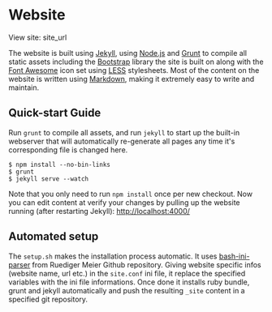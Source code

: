 # Website

View site: site_url

The website is built using [Jekyll][jekyll], using [Node.js][node]
and [Grunt][grunt] to compile all static assets including the
[Bootstrap][bootstrap] library the site is built on along with the
[Font Awesome][fa] icon set using [LESS][less] stylesheets. Most of the content
on the website is written using [Markdown][markdown], making it extremely easy
to write and maintain.

[jekyll]: http://jekyllrb.com/
[node]: http://nodejs.org/
[grunt]: http://gruntjs.com/
[bootstrap]: http://getbootstrap.com/
[fa]: http://fontawesome.io/
[less]: http://www.lesscss.org/
[markdown]: https://daringfireball.net/projects/markdown/

## Quick-start Guide

Run `grunt` to compile all assets, and run `jekyll` to
start up the built-in webserver that will automatically re-generate all pages
any time it's corresponding file is changed here.

    $ npm install --no-bin-links
    $ grunt
    $ jekyll serve --watch

Note that you only need to run `npm install` once per new checkout. Now you can
edit content at verify your changes by pulling up the website running
(after restarting Jekyll): <http://localhost:4000/>

## Automated setup

The `setup.sh` makes the installation process automatic.
It uses [bash-ini-parser](https://github.com/rudimeier/bash_ini_parser)
from Ruediger Meier Github repository.
Giving website specific infos (website name, url etc.) in the `site.conf`
ini file, it replace the specified variables with the ini file informations.
Once done it installs ruby bundle, grunt and jekyll automatically and push
the resulting `_site` content in a specified git repository.
